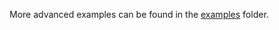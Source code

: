 More advanced examples can be found in the [examples](https://github.com/iotaledger/wallet.rs/tree/develop/wallet/examples) folder.